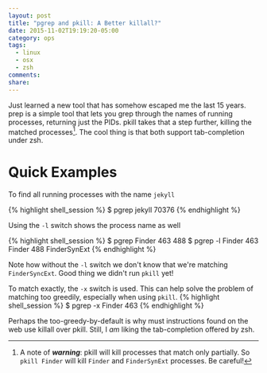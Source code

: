 ```yaml
---
layout: post
title: "pgrep and pkill: A Better killall?"
date: 2015-11-02T19:19:20-05:00
category: ops
tags:
  - linux
  - osx
  - zsh
comments:
share:
---
```

Just learned a new tool that has somehow escaped me the last 15 years. prep is a
simple tool that lets you grep through the names of running processes, returning
just the PIDs. pkill takes that a step further, killing the matched
processes[^1]. The cool thing is that both support tab-completion under zsh.

<!-- more -->

# Quick Examples

To find all running processes with the name `jekyll`

{% highlight shell_session %}
$ pgrep jekyll
70376
{% endhighlight %}

Using the `-l` switch shows the process name as well

{% highlight shell_session %}
$ pgrep Finder
463
488
$ pgrep -l Finder
463 Finder
488 FinderSynExt
{% endhighlight %}

Note how without the `-l` switch we don't know that we're matching
`FinderSyncExt`. Good thing we didn't run `pkill` yet!

To match exactly, the `-x` switch is used. This can help solve the problem of
matching too greedily, especially when using `pkill`.
{% highlight shell_session %}
$ pgrep -x Finder
463
{% endhighlight %}

Perhaps the too-greedy-by-default is why must instructions found on the web
use killall over pkill. Still, I *am* liking the tab-completion offered by zsh.

[^1]: A note of ***warning***: pkill will kill processes that match only partially. So `pkill Finder` will kill `Finder` and `FinderSynExt` processes. Be careful!
